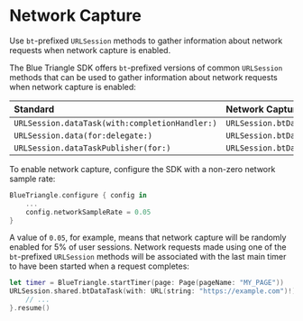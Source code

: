 # Network Capture

Use `bt`-prefixed `URLSession` methods to gather information about network requests when network capture is enabled.

The Blue Triangle SDK offers `bt`-prefixed versions of common `URLSession` methods that can be used to gather information about network requests when network capture is enabled:

| Standard                                       | Network Capture                                  |
| :--                                            | :--                                              |
| `URLSession.dataTask(with:completionHandler:)` | `URLSession.btDataTask(with:completionHandler:)` |
| `URLSession.data(for:delegate:)`               | `URLSession.btData(for:delegate:)`               |
| `URLSession.dataTaskPublisher(for:)`           | `URLSession.btDataTaskPublisher(for:)`           |

To enable network capture, configure the SDK with a non-zero network sample rate:

```swift
BlueTriangle.configure { config in
    ...
    config.networkSampleRate = 0.05
}
```

A value of `0.05`, for example, means that network capture will be randomly enabled for 5% of user sessions. Network requests made using one of the `bt`-prefixed `URLSession` methods will be associated with the last main timer to have been started when a request completes:

```swift
let timer = BlueTriangle.startTimer(page: Page(pageName: "MY_PAGE"))
URLSession.shared.btDataTask(with: URL(string: "https://example.com")!) { data, response, error in
    // ...
}.resume()
```
